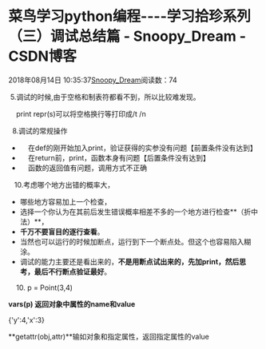 # 菜鸟学习python编程----学习拾珍系列（三）调试总结篇 - Snoopy_Dream - CSDN博客





2018年08月14日 10:35:37[Snoopy_Dream](https://me.csdn.net/e01528)阅读数：74








 5.调试的时候,由于空格和制表符都看不到，所以比较难发现。

    print repr(s)可以将空格换行等打印成/t /n

  8.调试的常规操作
-     在def的刚开始加入print，验证获得的实参没有问题【前置条件没有达到】
-     在return前，print，函数本身有问题【后置条件没有达到】
-     函数的返回值有问题，调用方式不正确 

   10.考虑哪个地方出错的概率大，
- 哪些地方容易加上一个检查，
- 选择一个你认为在其前后发生错误概率相差不多的一个地方进行检查**（折中法）**，
- **千万不要盲目的逐行查看**。
- 当然也可以运行的时候加断点，运行到下一个断点处。但这个也容易陷入糊涂。
- 调试的能力主要还是看出来的，**不是用断点试出来的，先加print，然后思考，最后不行断点验证最好**。

    10. p = Point(3,4)

**vars(p) 返回对象中属性的name和value**

{'y':4,'x':3}

**getattr(obj,attr)**输如对象和指定属性，返回指定属性的value







